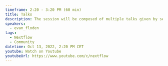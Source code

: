 ```yaml
---
timeframe: 2:20 - 3:20 PM (60 min)
title: Talks
description: The session will be composed of multiple talks given by several speakers. Details will be announced soon.
speakers:
  - evan_floden
tags:
  - Nextflow
  - Community
datetime: Oct 13, 2022, 2:20 PM CET
youtube: Watch on Youtube
youtubeUrl: https://www.youtube.com/c/nextflow
---
```

